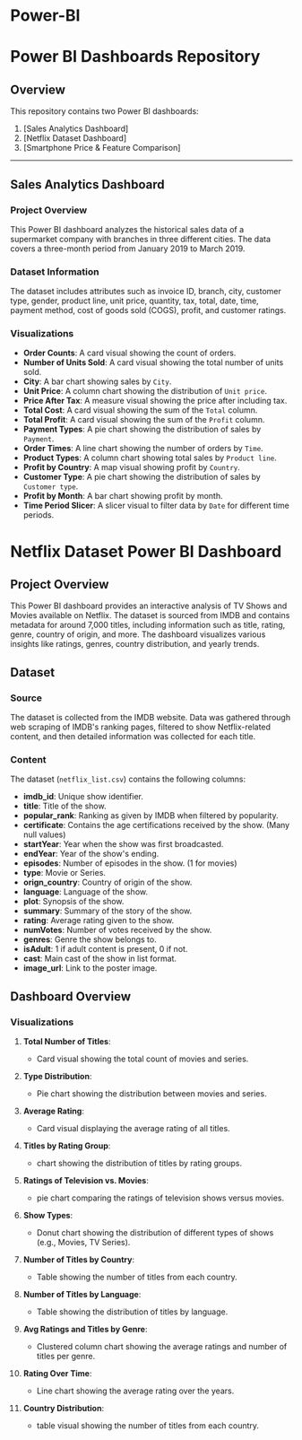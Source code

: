 # Power-BI
# Power BI Dashboards Repository

## Overview

This repository contains two Power BI dashboards:

1. [Sales Analytics Dashboard]
2. [Netflix Dataset Dashboard]
3. [Smartphone Price & Feature Comparison]

---

## Sales Analytics Dashboard

### Project Overview

This Power BI dashboard analyzes the historical sales data of a supermarket company with branches in three different cities. The data covers a three-month period from January 2019 to March 2019.

### Dataset Information

The dataset includes attributes such as invoice ID, branch, city, customer type, gender, product line, unit price, quantity, tax, total, date, time, payment method, cost of goods sold (COGS), profit, and customer ratings.

### Visualizations

- **Order Counts**: A card visual showing the count of orders.
- **Number of Units Sold**: A card visual showing the total number of units sold.
- **City**: A bar chart showing sales by `City`.
- **Unit Price**: A column chart showing the distribution of `Unit price`.
- **Price After Tax**: A measure visual showing the price after including tax.
- **Total Cost**: A card visual showing the sum of the `Total` column.
- **Total Profit**: A card visual showing the sum of the `Profit` column.
- **Payment Types**: A pie chart showing the distribution of sales by `Payment`.
- **Order Times**: A line chart showing the number of orders by `Time`.
- **Product Types**: A column chart showing total sales by `Product line`.
- **Profit by Country**: A map visual showing profit by `Country`.
- **Customer Type**: A pie chart showing the distribution of sales by `Customer type`.
- **Profit by Month**: A bar chart showing profit by month.
- **Time Period Slicer**: A slicer visual to filter data by `Date` for different time periods.

# Netflix Dataset Power BI Dashboard

## Project Overview

This Power BI dashboard provides an interactive analysis of TV Shows and Movies available on Netflix. The dataset is sourced from IMDB and contains metadata for around 7,000 titles, including information such as title, rating, genre, country of origin, and more. The dashboard visualizes various insights like ratings, genres, country distribution, and yearly trends.

## Dataset

### Source

The dataset is collected from the IMDB website. Data was gathered through web scraping of IMDB's ranking pages, filtered to show Netflix-related content, and then detailed information was collected for each title.

### Content

The dataset (`netflix_list.csv`) contains the following columns:

- **imdb_id**: Unique show identifier.
- **title**: Title of the show.
- **popular_rank**: Ranking as given by IMDB when filtered by popularity.
- **certificate**: Contains the age certifications received by the show. (Many null values)
- **startYear**: Year when the show was first broadcasted.
- **endYear**: Year of the show's ending.
- **episodes**: Number of episodes in the show. (1 for movies)
- **type**: Movie or Series.
- **orign_country**: Country of origin of the show.
- **language**: Language of the show.
- **plot**: Synopsis of the show.
- **summary**: Summary of the story of the show.
- **rating**: Average rating given to the show.
- **numVotes**: Number of votes received by the show.
- **genres**: Genre the show belongs to.
- **isAdult**: 1 if adult content is present, 0 if not.
- **cast**: Main cast of the show in list format.
- **image_url**: Link to the poster image.

## Dashboard Overview

### Visualizations

1. **Total Number of Titles**:
   - Card visual showing the total count of movies and series.

2. **Type Distribution**:
   - Pie chart showing the distribution between movies and series.

3. **Average Rating**:
   - Card visual displaying the average rating of all titles.

4. **Titles by Rating Group**:
   - chart showing the distribution of titles by rating groups.

5. **Ratings of Television vs. Movies**:
   - pie chart comparing the ratings of television shows versus movies.

6. **Show Types**:
   - Donut chart showing the distribution of different types of shows (e.g., Movies, TV Series).

7. **Number of Titles by Country**:
   - Table showing the number of titles from each country.

8. **Number of Titles by Language**:
   - Table showing the distribution of titles by language.

9. **Avg Ratings and Titles by Genre**:
   - Clustered column chart showing the average ratings and number of titles per genre.

10. **Rating Over Time**:
    - Line chart showing the average rating over the years.

11. **Country Distribution**:
    - table visual showing the number of titles from each country.

   




